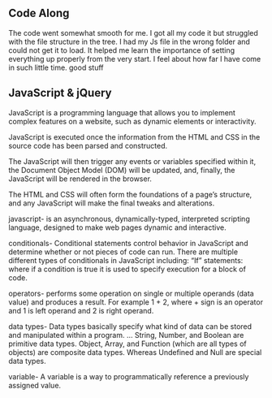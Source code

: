 
## Code Along

The code went somewhat smooth for me. I got all my code it but struggled with the file structure in the tree. I had my Js file in the wrong folder and could not get it to load. It helped me learn the importance of setting everything up properly from the very start. I feel about how far I have come in such little time. good stuff  

##  JavaScript & jQuery

JavaScript is a programming language that allows you to implement complex features on a website, such as dynamic elements or interactivity.

JavaScript is executed once the information from the HTML and CSS in the source code has been parsed and constructed.

The JavaScript will then trigger any events or variables specified within it, the Document Object Model (DOM) will be updated, and, finally, the JavaScript will be rendered in the browser.

The HTML and CSS will often form the foundations of a page’s structure, and any JavaScript will make the final tweaks and alterations.


javascript-  is an asynchronous, dynamically-typed, interpreted scripting language, designed to make web pages dynamic and interactive.

conditionals- Conditional statements control behavior in JavaScript and determine whether or not pieces of code can run. There are multiple different types of conditionals in JavaScript including: “If” statements: where if a condition is true it is used to specify execution for a block of code.

operators- performs some operation on single or multiple operands (data value) and produces a result. For example 1 + 2, where + sign is an operator and 1 is left operand and 2 is right operand.

data types- Data types basically specify what kind of data can be stored and manipulated within a program. … String, Number, and Boolean are primitive data types. Object, Array, and Function (which are all types of objects) are composite data types. Whereas Undefined and Null are special data types.

variable- A variable is a way to programmatically reference a previously assigned value.
